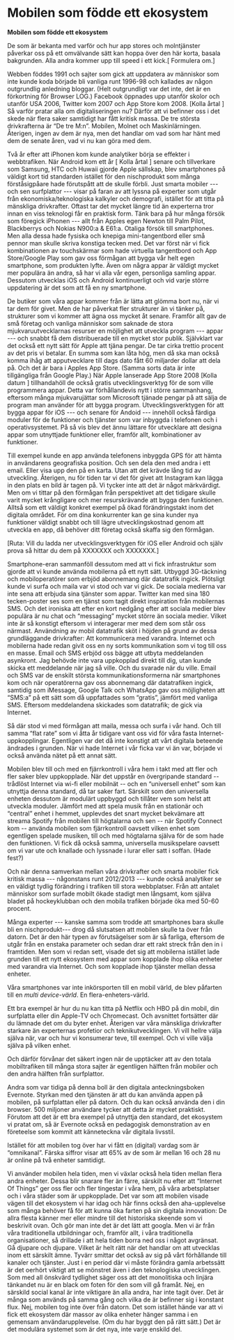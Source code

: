 # Mobilen som födde ett ekosystem

**Mobilen som födde ett ekosystem**

De som är bekanta med varför och hur app stores och molntjänster påverkar oss på ett omvälvande sätt kan hoppa över den här korta, basala bakgrunden. Alla andra kommer upp till speed i ett kick.\[ Formulera om.\]

Webben föddes 1991 och sajter som gick att uppdatera av människor som inte kunde koda började bli vanliga runt 1996-98 och kallades av någon outgrundlig anledning bloggar. \(Helt outgrundligt var det inte, det är en förkortning för Browser LOG.\) Facebook öppnades upp utanför skolor och utanför USA 2006, Twitter kom 2007 och App Store kom 2008. \[Kolla årtal \] Så varför pratar alla om digitaliseringen nu? Därför att vi befinner oss i det skede när flera saker samtidigt har fått kritisk massa. De tre största drivkrafterna är “De tre M:n”. Mobilen, Molnet och Maskinlärningen. Återigen, ingen av dem är nya, men det handlar om vad som har hänt med dem de senate åren, vad vi nu kan göra med dem.

Två år efter att iPhonen kom kunde analytiker börja se effekter i webbtrafiken. När Android kom ett år \[ Kolla årtal \] senare och tillverkare som Samsung, HTC och Huwaii gjorde Apple sällskap, blev smartphones på väldigt kort tid standarden istället för den nischprodukt som många förståsigpåare hade förutspått att de skulle förbli. Just smarta mobiler --- och sen surfplattor --- visar på faran av att lyssna på experter som utgår från ekonomiska/teknologiska kalkyler och demografi, istället för att titta på mänskliga drivkrafter. Oftast tar det mycket längre tid än experterna tror innan en viss teknologi får en praktisk form. Tänk bara på hur många försök som föregick iPhonen --- allt från Apples egen Newton till Palm Pilot, Blackberrys och Nokias N900:a & E61:a. Otaliga försök till smartphones. Men alla dessa hade fysiska och knepiga mini-tangentbord eller små pennor man skulle skriva konstiga tecken med. Det var först när vi fick kombinationen av touchskärmar som hade virtuella tangentbord och App Store/Google Play som gav oss förmågan att bygga vår helt egen smartphone, som produkten lyfte. Även om några appar är väldigt mycket mer populära än andra, så har vi alla vår egen, personliga samling appar. Dessutom utvecklas iOS och Android kontinuerligt och vid varje större uppdatering är det som att få en ny smartphone.

De butiker som våra appar kommer från är lätta att glömma bort nu, när vi tar dem för givet. Men de har påverkat fler strukturer än vi tänker på, strukturer som vi kommer att ägna oss mycket åt senare. Framför allt gav de små företag och vanliga människor som saknade de stora mjukvaruutvecklarnas resurser en möjlighet att utveckla program --- appar --- och snabbt få dem distribuerade till en mycket stor publik. Självklart var det också ett nytt sätt för Apple att tjäna pengar. De tar cirka trettio procent av det pris vi betalar. En summa som kan låta hög, men då ska man också komma ihåg att apputvecklare till dags dato fått 60 miljarder dollar att dela på. Och det är bara i Apples App Store. \(Samma sorts data är inte tillgängliga från Google Play.\) När Apple lanserade App Store 2008 \[Kolla datum \] tillhandahöll de också gratis utvecklingsverktyg för de som ville programmera appar. Detta var förhållandevis nytt i större sammanhang, eftersom många mjukvarujättar som Microsoft tjänade pengar på att sälja de program man använder för att bygga program. Utvecklingsverktygen för att bygga appar för iOS --- och senare för Andoid --- innehöll också färdiga moduler för de funktioner och tjänster som var inbyggda i telefonen och i operativsystemet. På så vis blev det ännu lättare för utvecklare att designa appar som utnyttjade funktioner eller, framför allt, kombinationer av funktioner.

Till exempel kunde en app använda telefonens inbyggda GPS för att hämta in användarens geografiska position. Och sen dela den med andra i ett email. Eller visa upp den på en karta. Utan att det krävde lång tid av utveckling. Återigen, nu för tiden tar vi det för givet att Instagram kan lägga in den plats en bild är tagen på. Vi tycker inte att det är något märkvärdigt. Men om vi tittar på den förmågan från perspektivet att det tidigare skulle varit mycket krångligare och mer resurskrävande att bygga den funktionen. Alltså som ett väldigt konkret exempel på ökad förändringstakt inom det digitala området. För om dina konkurrenter kan ge sina kunder nya funktioner väldigt snabbt och till lägre utvecklingskostnad genom att utveckla en app, då behöver ditt företag också skaffa sig den förmågan.

\[Ruta: Vill du ladda ner utvecklingsverktygen för iOS eller Android och själv prova så hittar du dem på XXXXXXX och XXXXXXX.\]

Smartphone-eran sammanföll dessutom med att vi fick infrastruktur som gjorde att vi kunde använda mobilerna på ett nytt sätt. Utbyggd 3G-täckning och mobiloperatörer som erbjöd abonnemang där datatrafik ingick. Plötsligt kunde vi surfa och maila var vi stod och var vi gick. De sociala medierna var inte sena att erbjuda sina tjänster som appar. Twitter kan med sina 180 tecken-poster ses som en tjänst som tagit direkt inspiration från mobilernas SMS. Och det ironiska att efter en kort nedgång efter att sociala medier blev populära är nu chat och “messaging” mycket större än sociala medier. Vilket inte är så konstigt eftersom vi interagerar mer med dem som står oss närmast. Användning av mobil datatrafik sköt i höjden på grund av dessa grundläggande drivkrafter: Att kommunicera med varandra. Internet och mobilerna hade redan givit oss en ny sorts kommunikation som vi tog till oss en masse. Email och SMS erbjöd oss bägge att utbyta meddelanden asynkront. Jag behövde inte vara uppkopplad direkt till dig, utan kunde skicka ett meddelande när jag så ville. Och du svarade när du ville. Email och SMS var de enskilt största kommunikationsformerna när smartphones kom och när operatörerna gav oss abonnemang där datatrafiken ingick, samtidig som iMessage, Google Talk och WhatsApp gav oss möjligheten att “SMS:a” på ett sätt som då uppfattades som “gratis”, jämfört med vanliga SMS. Eftersom meddelandena skickades som datatrafik; de gick via Internet.

Så där stod vi med förmågan att maila, messa och surfa i vår hand. Och till samma “flat rate” som vi åtta år tidigare vant oss vid för våra fasta Internet-uppkopplingar. Egentligen var det då inte konstigt att vårt digitala beteende ändrades i grunden. När vi hade Internet i vår ficka var vi än var, började vi också använda nätet på ett annat sätt.

Mobilen blev till och med en fjärrkontroll i våra hem i takt med att fler och fler saker blev uppkopplade. När det uppstår en övergripande standard -- trådlöst Internet via wi-fi eller mobilnät -- och en “universell enhet” som kan utnyttja denna standard, då tar saker fart. Särskilt som den universella enheten dessutom är modulärt uppbyggd och tillåter vem som helst att utveckla moduler. Jämfört med att spela musik från en stationär och “central” enhet i hemmet, upplevdes det snart mycket bekvämare att streama Spotify från mobilen till högtalarna och sen -- när Spotify Connect kom -- använda mobilen som fjärrkontroll oavsett vilken enhet som egentligen spelade musiken, till och med högtalarna själva för de som hade den funktionen. Vi fick då också samma, universella musikspelare oavsett om vi var ute och knallade och lyssnade i lurar eller satt i soffan. \(Hade fest?\)

Och när denna samverkan mellan våra drivkrafter och smarta mobiler fick kritisk massa --- någonstans runt 2012/2013 --- kunde också analytiker se en väldigt tydlig förändring i trafiken till stora webbplatser. Från att antalet människor som surfade mobilt ökade stadigt men långsamt, kom själva bladet på hockeyklubban och den mobila trafiken började öka med 50-60 procent.

Många experter --- kanske samma som trodde att smartphones bara skulle bli en nischprodukt--- drog då slutsatsen att mobilen skulle ta över från datorn. Det är den här typen av förutsägelser som är så farliga, eftersom de utgår från en enstaka parameter och sedan drar ett rakt streck från den in i framtiden. Men som vi redan sett, visade det sig att mobilerna istället lade grunden till ett nytt ekosystem med appar som kopplade ihop olika enheter med varandra via Internet. Och som kopplade ihop tjänster mellan dessa enheter.

Våra smartphones var inte inkörsporten till en mobil värld, de blev påfarten till en _multi device-värld_. En flera-enheters-värld.

Ett bra exempel är hur du nu kan titta på Netflix och HBO på din mobil, din surfplatta eller din Apple-TV och Chromecast. Och avsnittet fortsätter där du lämnade det om du byter enhet. Återigen var våra mänskliga drivkrafter starkare än experternas profetior och teknikutvecklingen. Vi vill hellre välja själva när, var och hur vi konsumerar teve, till exempel. Och vi ville välja själva på vilken enhet.

Och därför förvånar det säkert ingen när de upptäcker att av den totala mobiltrafiken till många stora sajter är egentligen hälften från mobiler och den andra hälften från surfplattor.

Andra som var tidiga på denna boll är den digitala anteckningsboken Evernote. Styrkan med den tjänsten är att du kan använda appen på mobilen, på surfplattan eller på datorn. Och du kan också använda den i din browser. 500 miljoner användare tycker att detta är mycket praktiskt. Förutom att det är ett bra exempel på utnyttja den standard, det ekosystem vi pratat om, så är Evernote också en pedagogisk demonstration av en företeelse som kommit att känneteckna vår digitala livsstil.

Istället för att mobilen tog över har vi fått en \(digital\) vardag som är “omnikanal”. Färska siffror visar att 65% av de som är mellan 16 och 28 nu är online på två enheter samtidigt.

Vi använder mobilen hela tiden, men vi växlar också hela tiden mellan flera andra enheter. Dessa blir snarare fler än färre, särskilt nu efter att “Internet Of Things” ger oss fler och fler tingestar i våra hem, på våra arbetsplatser och i våra städer som är uppkopplade. Det var som att mobilen visade vägen till det ekosystem vi har idag och här finns också den aha-upplevelse som många behöver få för att kunna öka farten på sin digitala innovation: De allra flesta känner mer eller mindre till det historiska skeende som vi beskrivit ovan. Och gör man inte det är det lätt att googla. Men vi är från våra traditionella utbildningar och, framför allt, i våra traditionella organisationer, så drillade i att hela tiden borra ned oss i något avgränsat. Gå djupare och djupare. Vilket är helt rätt när det handlar om att utvecklas inom ett särskilt ämne. Tyvärr smittar det också av sig på vårt förhållande till kanaler och tjänster. Just i en period där vi måste förändra gamla arbetssätt är det oerhört viktigt att se mönstret även i den teknologiska utvecklingen. Som med all önskvärd tydlighet säger oss att det monolitiska och linjära tänkandet nu är en black om foten för den som vill gå framåt. Nej, en särskild social kanal är inte viktigare än alla andra, har inte tagit över. Det är många som används på samma gång och vilka de är befinner sig i konstant flux. Nej, mobilen tog inte över från datorn. Det som istället hände var att vi fick ett ekosystem där massor av olika enheter hänger samma i en gemensam användarupplevelse. \(Om du har byggt den på rätt sätt.\) Det är det modulära systemet som är det nya, inte varje enskild del.

